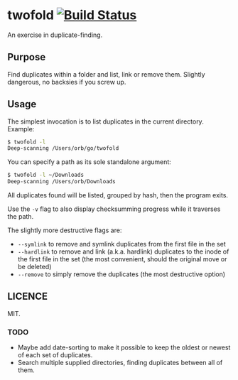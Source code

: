 # twofold [![Build Status](https://travis-ci.org/Urethramancer/twofold.svg?branch=master)](https://travis-ci.org/Urethramancer/ftwofold)
An exercise in duplicate-finding.

## Purpose
Find duplicates within a folder and list, link or remove them. Slightly dangerous, no backsies if you screw up.

## Usage
The simplest invocation is to list duplicates in the current directory. Example:

```sh
$ twofold -l
Deep-scanning /Users/orb/go/twofold
```

You can specify a path as its sole standalone argument:

```sh
$ twofold -l ~/Downloads
Deep-scanning /Users/orb/Downloads
```

All duplicates found will be listed, grouped by hash, then the program exits.

Use the `-v` flag to also display checksumming progress while it traverses the path.

The slightly more destructive flags are:

- `--symlink` to remove and symlink duplicates from the first file in the set
- `--hardlink` to remove and link (a.k.a. hardlink) duplicates to the inode of the first file in the set (the most convenient, should the original move or be deleted)
- `--remove` to simply remove the duplicates (the most destructive option)

## LICENCE
MIT.

### TODO
- Maybe add date-sorting to make it possible to keep the oldest or newest of each set of duplicates.
- Search multiple supplied directories, finding duplicates between all of them.
